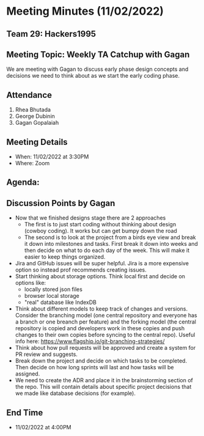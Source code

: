# Meeting Minutes (11/02/2022)
## Team 29: Hackers1995
## Meeting Topic: Weekly TA Catchup with Gagan
We are meeting with Gagan to discuss early phase design concepts and decisions we need to think about as we start the early coding phase.

## Attendance
1. Rhea Bhutada
2. George Dubinin
3. Gagan Gopalaiah

## Meeting Details
- When: 11/02/2022 at 3:30PM
- Where: Zoom

## Agenda:

## Discussion Points by Gagan
  - Now that we finished designs stage there are 2 approaches
    - The first is to just start coding without thinking about design (cowboy coding). It works but can get bumpy down the road
    - The second is to look at the project from a birds eye view and break it down into milestones and tasks. First break it down into weeks and then decide on what to do each day of the week. This will make it easier to keep things organized.
  - Jira and GitHub issues will be super helpful. Jira is a more expensive option so instead prof recommends creating issues.
  - Start thinking about storage options. Think local first and decide on options like:
    - locally stored json files
     - browser local storage
     - "real" database like IndexDB
  - Think about different models to keep track of changes and versions. Consider the branching model (one central repository and everyone has a branch or one breanch per feature) and the forking model (the central repository is copied and developers work in these copies and push changes to their own copies before syncing to the central repo). Useful info here: https://www.flagship.io/git-branching-strategies/
  - Think about how pull requests will be approved and create a system for PR  review and suggests.
  - Break down the project and decide on which tasks to be completed. Then decide on how long sprints will last and how tasks will be assigned.
  - We need to create the ADR and place it in the brainstorming section of the repo. This will contain details about specific project decisions that we made like database decisions (for example).

## End Time
- 11/02/2022 at 4:00PM


